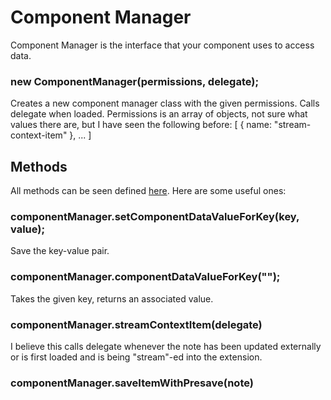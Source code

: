 # Component Manager
Component Manager is the interface that your component uses to access data.

### new ComponentManager(permissions, delegate);
Creates a new component manager class with the given permissions. Calls delegate
when loaded. Permissions is an array of objects, not sure what values there are,
but I have seen the following before:
[  { name: "stream-context-item" }, ...  ]

## Methods
All methods can be seen defined [here](https://github.com/sn-extensions/extensions-manager/blob/159315b17422709f4fc15b2f4a364a023f0472f1/dist/dist.js#L3460).
Here are some useful ones:

### componentManager.setComponentDataValueForKey(key, value);
Save the key-value pair.

### componentManager.componentDataValueForKey("");
Takes the given key, returns an associated value.

### componentManager.streamContextItem(delegate)
I believe this calls delegate whenever the note has been updated externally or
is first loaded and is being "stream"-ed into the extension.

### componentManager.saveItemWithPresave(note)